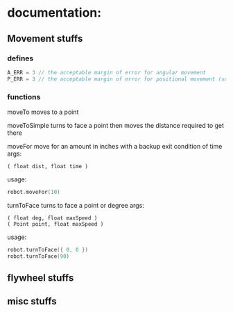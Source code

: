 # documentation:

## Movement stuffs

### defines
```cpp
A_ERR = 3 // the acceptable margin of error for angular movement
P_ERR = 3 // the acceptable margin of error for positional movement (square shaped)
```

### functions
moveTo
moves to a point

moveToSimple
turns to face a point then moves the distance required to get there

moveFor
move for an amount in inches with a backup exit condition of time
args:
```
( float dist, float time )
```
usage:
```cpp
robot.moveFor(10)
```


turnToFace
turns to face a point or degree
args:
```
( float deg, float maxSpeed )
( Point point, float maxSpeed )
```

usage:
```cpp
robot.turnToFace({ 0, 0 })
robot.turnToFace(90)
```


## flywheel stuffs

## misc stuffs

